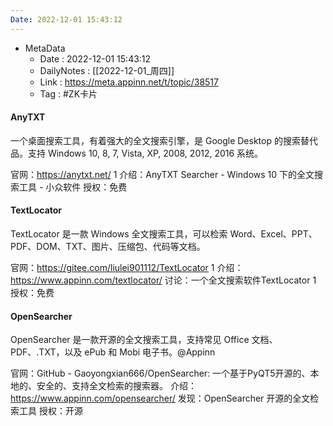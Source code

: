 ```yaml
---
Date: 2022-12-01 15:43:12
---
```

- MetaData
	- Date : 2022-12-01 15:43:12
	- DailyNotes : [[2022-12-01_周四]]
	- Link : https://meta.appinn.net/t/topic/38517
	- Tag : #ZK卡片 

#### AnyTXT
一个桌面搜索工具，有着强大的全文搜索引擎，是 Google Desktop 的搜索替代品。支持 Windows 10, 8, 7, Vista, XP, 2008, 2012, 2016 系统。

官网：https://anytxt.net/ 1
介绍：AnyTXT Searcher - Windows 10 下的全文搜索工具 - 小众软件
授权：免费


#### TextLocator
TextLocator 是一款 Windows 全文搜索工具，可以检索 Word、Excel、PPT、PDF、DOM、TXT、图片、压缩包、代码等文档。

官网：https://gitee.com/liulei901112/TextLocator 1
介绍：https://www.appinn.com/textlocator/
讨论：一个全文搜索软件TextLocator 1
授权：免费


#### OpenSearcher
OpenSearcher 是一款开源的全文搜索工具，支持常见 Office 文档、PDF、.TXT，以及 ePub 和 Mobi 电子书。@Appinn

官网：GitHub - Gaoyongxian666/OpenSearcher: 一个基于PyQT5开源的、本地的、安全的、支持全文检索的搜索器。
介绍：https://www.appinn.com/opensearcher/
发现：OpenSearcher 开源的全文检索工具
授权：开源